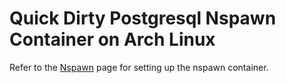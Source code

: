 # Quick Dirty Postgresql Nspawn Container on Arch Linux

Refer to the [Nspawn](nspawn.md) page for setting up the nspawn container.
